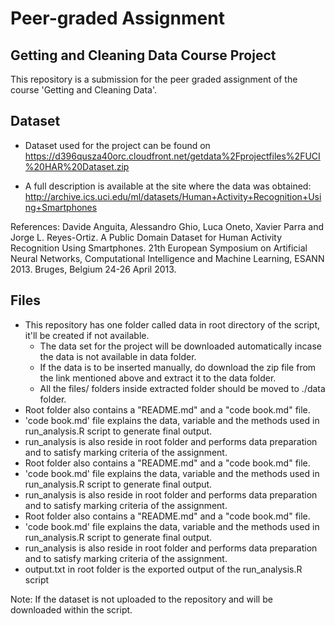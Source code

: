# Peer-graded Assignment
## Getting and Cleaning Data Course Project

This repository is a submission for the peer graded assignment of the course 'Getting and Cleaning Data'. 

## Dataset

+ Dataset used for the project can be found on https://d396qusza40orc.cloudfront.net/getdata%2Fprojectfiles%2FUCI%20HAR%20Dataset.zip

+ A full description is available at the site where the data was obtained:
http://archive.ics.uci.edu/ml/datasets/Human+Activity+Recognition+Using+Smartphones 

References: Davide Anguita, Alessandro Ghio, Luca Oneto, Xavier Parra and Jorge L. Reyes-Ortiz. A Public Domain Dataset for Human Activity Recognition Using Smartphones. 21th European Symposium on Artificial Neural Networks, Computational Intelligence and Machine Learning, ESANN 2013. Bruges, Belgium 24-26 April 2013.


## Files
+ This repository has one folder called data in root directory of the script, it'll be created if not available.
  + The data set for the project will be downloaded automatically incase the data is not available in data folder.
  + If the data is to be inserted manually, do download the zip file from the link mentioned above and extract it to the data folder.
  + All the files/ folders inside extracted folder should be moved to ./data folder.
+ Root folder also contains a "README.md" and a "code book.md" file.
+ 'code book.md' file explains the data, variable and the methods used in run_analysis.R script to generate final output.
+ run_analysis is also reside in root folder and performs data preparation and to satisfy marking criteria of the assignment.
+ Root folder also contains a "README.md" and a "code book.md" file.
+ 'code book.md' file explains the data, variable and the methods used in run_analysis.R script to generate final output.
+ run_analysis is also reside in root folder and performs data preparation and to satisfy marking criteria of the assignment.
+ Root folder also contains a "README.md" and a "code book.md" file.
+ 'code book.md' file explains the data, variable and the methods used in run_analysis.R script to generate final output.
+ run_analysis is also reside in root folder and performs data preparation and to satisfy marking criteria of the assignment.
+ output.txt in root folder is the exported output of the run_analysis.R script


Note: If the dataset is not uploaded to the repository and will be downloaded within the script.